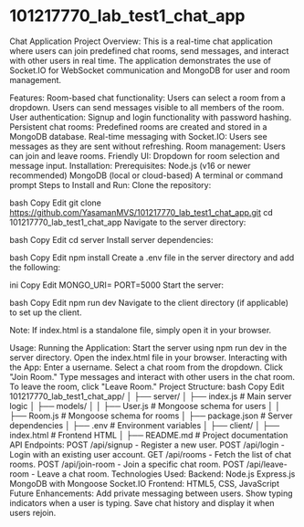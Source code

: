 # 101217770_lab_test1_chat_app



Chat Application
Project Overview:
This is a real-time chat application where users can join predefined chat rooms, send messages, and interact with other users in real time. The application demonstrates the use of Socket.IO for WebSocket communication and MongoDB for user and room management.

Features:
Room-based chat functionality:
Users can select a room from a dropdown.
Users can send messages visible to all members of the room.
User authentication:
Signup and login functionality with password hashing.
Persistent chat rooms:
Predefined rooms are created and stored in a MongoDB database.
Real-time messaging with Socket.IO:
Users see messages as they are sent without refreshing.
Room management:
Users can join and leave rooms.
Friendly UI:
Dropdown for room selection and message input.
Installation:
Prerequisites:
Node.js (v16 or newer recommended)
MongoDB (local or cloud-based)
A terminal or command prompt
Steps to Install and Run:
Clone the repository:

bash
Copy
Edit
git clone https://github.com/YasamanMVS/101217770_lab_test1_chat_app.git
cd 101217770_lab_test1_chat_app
Navigate to the server directory:

bash
Copy
Edit
cd server
Install server dependencies:

bash
Copy
Edit
npm install
Create a .env file in the server directory and add the following:

ini
Copy
Edit
MONGO_URI=<your-mongodb-connection-string>
PORT=5000
Start the server:

bash
Copy
Edit
npm run dev
Navigate to the client directory (if applicable) to set up the client.

Note: If index.html is a standalone file, simply open it in your browser.

Usage:
Running the Application:
Start the server using npm run dev in the server directory.
Open the index.html file in your browser.
Interacting with the App:
Enter a username.
Select a chat room from the dropdown.
Click "Join Room."
Type messages and interact with other users in the chat room.
To leave the room, click "Leave Room."
Project Structure:
bash
Copy
Edit
101217770_lab_test1_chat_app/
│
├── server/
│   ├── index.js              # Main server logic
│   ├── models/
│   │   ├── User.js           # Mongoose schema for users
│   │   ├── Room.js           # Mongoose schema for rooms
│   ├── package.json          # Server dependencies
│   ├── .env                  # Environment variables
│
├── client/
│   ├── index.html            # Frontend HTML
│
├── README.md                 # Project documentation
API Endpoints:
POST /api/signup - Register a new user.
POST /api/login - Login with an existing user account.
GET /api/rooms - Fetch the list of chat rooms.
POST /api/join-room - Join a specific chat room.
POST /api/leave-room - Leave a chat room.
Technologies Used:
Backend:
Node.js
Express.js
MongoDB with Mongoose
Socket.IO
Frontend:
HTML5, CSS, JavaScript
Future Enhancements:
Add private messaging between users.
Show typing indicators when a user is typing.
Save chat history and display it when users rejoin.
